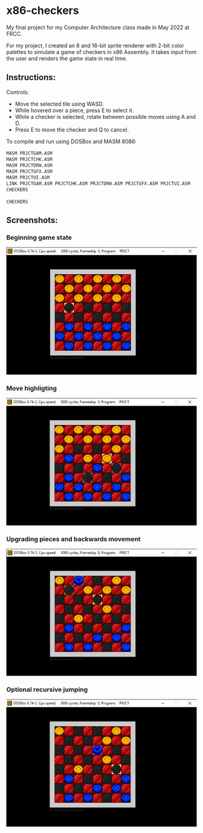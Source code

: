 # x86-checkers

My final project for my Computer Architecture class made in May 2022 at FRCC.

For my project, I created an 8 and 16-bit sprite renderer with 2-bit color palettes to simulate a game of checkers in x86 Assembly. It takes input from the user and renders the game state in real time.

## Instructions:

Controls:
 - Move the selected tile using WASD.
 - While hovered over a piece, press E to select it.
 - While a checker is selected, rotate between possible moves using A and D.
 - Press E to move the checker and Q to cancel.

To compile and run using DOSBox and MASM 8086:
```
MASM PRJCTGAM.ASM
MASM PRJCTCHK.ASM
MASM PRJCTDRW.ASM
MASM PRJCTGFX.ASM
MASM PRJCTUI.ASM
LINK PRJCTGAM.ASM PRJCTCHK.ASM PRJCTDRW.ASM PRJCTGFX.ASM PRJCTUI.ASM
CHECKERS

CHECKERS
```

## Screenshots:
### Beginning game state
![Test](visuals/Screenshot_1.png)
### Move highligting
![Test](visuals/Screenshot_2.png)
### Upgrading pieces and backwards movement
![Test](visuals/Screenshot_3.png)
### Optional recursive jumping
![Test](visuals/Screenshot_4.png)
